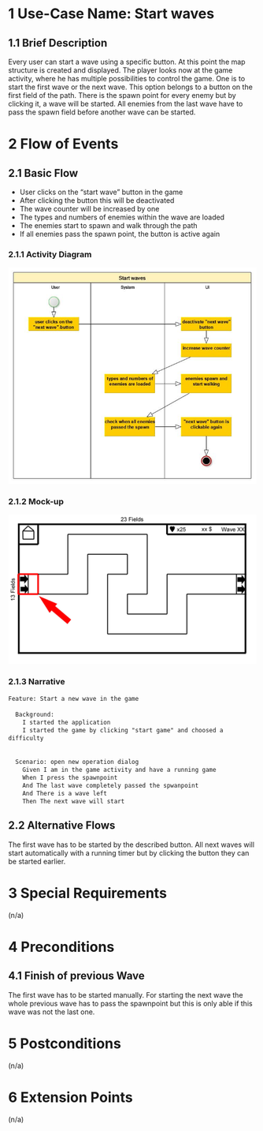 # 1 Use-Case Name: Start waves

## 1.1 Brief Description
Every user can start a wave using a specific button. At this point the map structure is created and displayed. The player looks now at the game activity, where he has multiple possibilities to control the game. One is to start the first wave or the next wave. This option belongs to a button on the first field of the path. There is the spawn point for every enemy but by clicking it, a wave will be started. All enemies from the last wave have to pass the spawn field before another wave can be started.

# 2 Flow of Events
## 2.1 Basic Flow
- User clicks on the “start wave” button in the game
- After clicking the button this will be deactivated
- The wave counter will be increased by one
- The types and numbers of enemies within the wave are loaded
- The enemies start to spawn and walk through the path
- If all enemies pass the spawn point, the button is active again

### 2.1.1 Activity Diagram
![Activity Diagram for StartWaves](./UCSpecification-startwaves.jpg)

### 2.1.2 Mock-up
![Mockup for StartWaves](./UCSpecification-startwaves-mockup.jpg)

### 2.1.3 Narrative
```gherkin
Feature: Start a new wave in the game

  Background:
    I started the application
    I started the game by clicking "start game" and choosed a difficulty


  Scenario: open new operation dialog
    Given I am in the game activity and have a running game
    When I press the spawnpoint
    And The last wave completely passed the spwanpoint
    And There is a wave left
    Then The next wave will start
```

## 2.2 Alternative Flows
The first wave has to be started by the described button. All next waves will start automatically with a running timer but by clicking the button they can be started earlier.

# 3 Special Requirements
(n/a)

# 4 Preconditions
## 4.1 Finish of previous Wave
The first wave has to be started manually. For starting the next wave the whole previous wave has to pass the spawnpoint but this is only able if this wave was not the last one.

# 5 Postconditions
(n/a)
 
# 6 Extension Points
(n/a)
